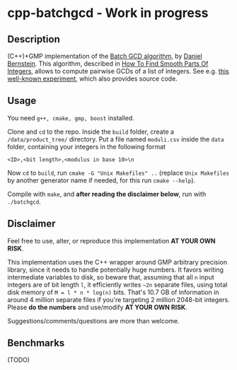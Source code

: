 # 

# cpp-batchgcd - Work in progress

## Description 

(C++)+GMP implementation of the [Batch GCD algorithm](http://facthacks.cr.yp.to/batchgcd.html), by [Daniel Bernstein](https://cr.yp.to/djb.html). This algorithm, described in [How To Find Smooth Parts Of Integers](https://cr.yp.to/factorization/smoothparts-20040510.pdf), allows to compute pairwise GCDs of a list of integers. See e.g. [this well-known experiment](https://factorable.net), which also provides source code.

## Usage

You need `g++, cmake, gmp, boost` installed. 

Clone and `cd` to the repo. Inside the `build` folder, create a `/data/product_tree/` directory.
Put a file named `moduli.csv` inside the `data` folder, containing your integers in the following format
```
<ID>,<bit length>,<modulus in base 10>\n
```
Now `cd` to `build`, run 
```cmake -G "Unix Makefiles" ..```
(replace `Unix Makefiles` by another generator name if needed, for this run `cmake --help`).

Compile with `make`, and **after reading the disclaimer below**, run with `./batchgcd`.

## Disclaimer
Feel free to use, alter, or reproduce this implementation **AT YOUR OWN RISK**.

This implementation uses the C++ wrapper around GMP arbitrary precision
library, since it needs to handle potentially huge numbers. It favors
writing intermediate variables to disk, so beware that, assuming that all
`n` input integers are of bit length `l`, it efficiently writes `~2n`
separate files, using total disk memory of 
```M = l * n * log(n)```
bits. That's 10.7 GB of information in around 4 million separate files if
you're targeting 2 million 2048-bit integers. Please **do the numbers** and use/modify
**AT YOUR OWN RISK**.

Suggestions/comments/questions are more than welcome.

## Benchmarks
(TODO)
